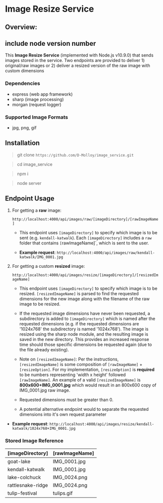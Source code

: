 # Image Resize Service

## Overview:

## include node version number

This **Image Resize Service** (implemented with Node.js v10.9.0) that sends images stored in the service. Two endpoints are provided to deliver 1) original/raw images or 2) deliver a resized version of the raw image with custom dimensions

### Dependencies

- express (web app framework)
- sharp (image processing)
- morgan (request logger)

### Supported Image Formats

- jpg, png, gif

## Installation

> git clone `https://github.com/D-Molloy/image_service.git`

> cd image_service

> npm i

> node server

## Endpoint Usage

1. For getting a **raw** image:

   `http://localhost:4000/api/images/raw/[imageDirectory]/[rawImageName]`

   - This endpoint uses `[imageDirectory]` to specify which image is to be sent (e.g. `kendall-katwalk`). Each `[imageDirectory]` includes a `raw` folder that contains `[`rawImageName]`, which is sent to the user.

   - **Example request**:
     `http://localhost:4000/api/images/raw/kendall-katwalk/IMG_0001.jpg`

2. For getting a custom **resized** image:

   `http://localhost:4000/api/images/resize/[imageDirectory]/[resizedImageName]`

   - This endpoint uses `[imageDirectory]` to specify which image is to be resized. `[resizedImageName]` is parsed to find the requested dimensions for the new image along with the filename of the raw image to be resized.
   - If the requested image dimensions have never been requested, a subdirectory is added to `[imageDirectory]` which is named after the requested dimensions (e.g. if the requested dimensions are '1024x768' the subdirectory is named '1024x768'). The image is resized using the sharp node module, and the resulting image is saved in the new directory. This provides an increased response time should those specific dimensions be requested again (due to the file already existing).

   - Note on `[resizedImageName]`: Per the instructions, `[resizedImageName]` is some composition of `[rawImageName]` + `[resizeOption]`. For my implementation, `[resizeOption]` is **required** to be numbers representing 'width x height' followed `[rawImageName]`. An example of a valid `[resizedImageName]` is **800x600+IMG_0001.jpg** which would result in an 800x600 copy of IMG_0001.jpg raw image.

   - Requested dimensions must be greater than 0.

   - A potential alternative endpoint would to separate the requested dimensions into it's own request parameter

- **Example request**:
  `http://localhost:4000/api/images/resize/kendall-katwalk/1024x768+IMG_0001.jpg`

### Stored Image Reference

| [imageDirectory]  | [rawImageName] |
| ----------------- | -------------- |
| goat-lake         | IMG_0001.jpg   |
| kendall-katwalk   | IMG_0001.jpg   |
| lake-colchuck     | IMG_0024.png   |
| rattlesnake-ridge | IMG_0024.png   |
| tulip-festival    | tulips.gif     |
